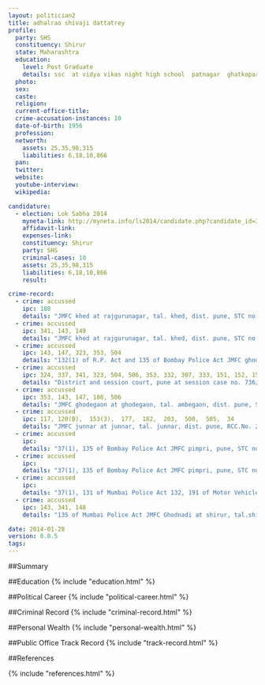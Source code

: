 ```yaml
---
layout: politician2
title: adhalrao shivaji dattatrey
profile: 
  party: SHS
  constituency: Shirur
  state: Maharashtra
  education: 
    level: Post Graduate
    details: ssc  at vidya vikas night high school  patnagar  ghatkopar (e)  mumbai 77  p.d.(arts). from shivaji university  kolhapur  maharashtra.
  photo: 
  sex: 
  caste: 
  religion: 
  current-office-title: 
  crime-accusation-instances: 10
  date-of-birth: 1956
  profession: 
  networth: 
    assets: 25,35,98,315
    liabilities: 6,18,10,866
  pan: 
  twitter: 
  website: 
  youtube-interview: 
  wikipedia: 

candidature: 
  - election: Lok Sabha 2014
    myneta-link: http://myneta.info/ls2014/candidate.php?candidate_id=3391
    affidavit-link: 
    expenses-link: 
    constituency: Shirur 
    party: SHS
    criminal-cases: 10
    assets: 25,35,98,315
    liabilities: 6,18,10,866
    result:  

crime-record: 
  - crime: accussed
    ipc: 188
    details: "JMFC khed at rajgurunagar, tal. khed, dist. pune, STC no. 828/2004, court has taken cognizance on 27.05.2005" 
  - crime: accussed
    ipc: 341, 143, 149
    details: "JMFC khed at rajgurunagar, tal. khed, dist. pune, STC no. 632/2008, court has taken cognizance on 04.01.210, offence took place for restriction of DOW company at shinde, tal. khed, dist.pune, police filed case on 30.07.2008" 
  - crime: accussed
    ipc: 143, 147, 323, 353, 504
    details: "132(1) of R.P. Act and 135 of Bombay Police Act JMFC ghodegaon at ghodegaon, tal. ambegaon, dist. pune, STC no.420/2004, court has taken cognizance on 02.01.2012, offence took place at polling booth at landewadi village, tal. ambegaon, dist.pune" 
  - crime: accussed
    ipc: 324, 337, 341, 323, 504, 506, 353, 332, 307, 333, 151, 152, 153, 143, 147, 149
    details: "District and session court, pune at session case no. 736/2010, court has taken cognizance on 23.11.2010, offence took place at the time of bullockcart race" 
  - crime: accussed
    ipc: 353, 143, 147, 186, 506
    details: "JMFC ghodegaon at ghodegaon, tal. ambegaon, dist. pune, STC. No. 08/2013, court has taken cognizance on 07.01.2013" 
  - crime: accussed
    ipc: 117, 120(B),  153(3),  177,  182,  203,  500,  505,  34
    details: "JMFC junnar at junnar, tal. junnar, dist. pune, RCC.No. 258/2013, Court has not taken cognizance yet, offence took place at junnar, dist.pune." 
  - crime: accussed
    ipc: 
    details: "37(1), 135 of Bombay Police Act JMFC pimpri, pune, STC no.385/2009, court has taken cognizance on 23.08.2009, mumbai police act offence took place at bhosari" 
  - crime: accussed
    ipc: 
    details: "37(1), 135 of Bombay Police Act JMFC pimpri, pune, STC no. 202/2009, court has taken cognizance on 21.04.2009, offence took place at bhosari" 
  - crime: accussed
    ipc: 
    details: "37(1), 131 of Mumbai Police Act 132, 191 of Motor Vehicles Act JMFC Ghodnadi at shirur, tal. shirur, dist. pune, STC no. 21169/2009, court has taken cognizance on 29.08.2009, Mumbai police act, and motor vehicle act offence took place at shirur gaavbhet rally, without permission of police" 
  - crime: accussed
    ipc: 143, 341, 148
    details: "135 of Mumbai Police Act JMFC Ghodnadi at shirur, tal.shirur, dist.pune, STC no. 75/2010, court has taken cognizance on 11.02.2010, offence took place at shikrapur for starting of miltan company" 

date: 2014-01-28
version: 0.0.5
tags: 
---
```

##Summary


##Education
{% include "education.html" %}


##Political Career
{% include "political-career.html" %}


##Criminal Record
{% include "criminal-record.html" %}


##Personal Wealth
{% include "personal-wealth.html" %}


##Public Office Track Record
{% include "track-record.html" %}


##References


{% include "references.html" %}